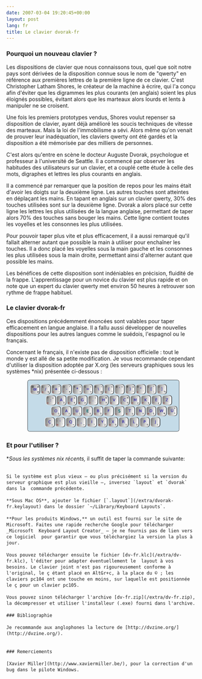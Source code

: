 ```yaml
---
date: 2007-03-04 19:20:45+00:00
layout: post
lang: fr
title: Le clavier dvorak-fr
---
```



### Pourquoi un nouveau clavier ?


Les dispositions de clavier que nous connaissons tous, quel que soit notre pays  sont dérivées de la disposition connue sous le nom de "qwerty" en référence aux  premières lettres de la première ligne de ce clavier. C'est Christopher Latham  Shores, le créateur de la machine à écrire, qui l'a conçu afin d'éviter que les  digrammes les plus courants (en anglais) soient les plus éloignés possibles,  évitant alors que les marteaux alors lourds et lents à manipuler ne se  croisent.

Une fois les premiers prototypes vendus, Shores voulut repenser sa disposition  de clavier, ayant déjà amélioré les soucis techniques de vitesse des marteaux.  Mais la loi de l'immobilisme a sévi. Alors même qu'on venait de prouver leur  inadéquation, les claviers qwerty ont été gardés et la disposition a été  mémorisée par des milliers de personnes.

C'est alors qu'entre en scène le docteur Auguste Dvorak, psychologue et  professeur à l'université de Seattle. Il a commencé par observer les habitudes  des utilisateurs sur un clavier, et a couplé cette étude à celle des mots,  digraphes et lettres les plus courants en anglais.

Il a commencé par remarquer que la position de repos pour les mains était  d'avoir les doigts sur la deuxième ligne. Les autres touches sont atteintes en  déplaçant les mains. En tapant en anglais sur un clavier qwerty, 30% des  touches utilisées sont sur la deuxième ligne. Dvorak a alors placé sur cette  ligne les lettres les plus utilisées de la langue anglaise, permettant de taper  alors 70% des touches sans bouger les mains. Cette ligne contient toutes les  voyelles et les consonnes les plus utilisées.

Pour pouvoir taper plus vite et plus efficacement, il a aussi remarqué qu'il  fallait alterner autant que possible la main à utiliser pour enchaîner les  touches. Il a donc placé les voyelles sous la main gauche et les consonnes les  plus utilisées sous la main droite, permettant ainsi d'alterner autant que  possible les mains.

Les bénéfices de cette disposition sont indéniables en précision, fluidité de  la frappe. L'apprentissage pour un novice du clavier est plus rapide et on note  que un expert du clavier qwerty met environ 50 heures à retrouver son rythme de  frappe habituel.


### Le clavier dvorak-fr


Ces dispositions précédemment énoncées sont valables pour taper efficacement en  langue anglaise. Il a fallu aussi développer de nouvelles dispositions pour les  autres langues comme le suédois, l'espagnol ou le français.

Concernant le français, il n'existe pas de disposition officielle : tout le  monde y est allé de sa petite modification. Je vous recommande cependant  d'utiliser la disposition adoptée par X.org (les serveurs graphiques sous les  systèmes *nix) présentée ci-dessous :

<img alt="Le clavier dvorak-fr" src="/images/clavier-dvorak-fr.png" width=80% style="margin: 0px 4em;"/>

### Et pour l'utiliser ?


**Sous les systèmes *nix récents,** il suffit de taper la commande  suivante:  
~~~setxkbmap -layout fr -variant dvorak```

Si le système est plus vieux – ou plus précisément si la version du  serveur graphique est plus vieille –, inversez `layout` et `dvorak` dans la  commande précédente.

**Sous Mac OS**, ajouter le fichier [`.layout`](/extra/dvorak-fr.keylayout) dans le dossier `~/Library/Keyboard Layouts`.

**Pour les produits Windows,** un outil est fourni sur le site de  Microsoft. Faites une rapide recherche Google pour télécharger _Microsoft  Keyboard Layout Creator_ – je ne fournis pas de lien vers ce logiciel  pour garantir que vous téléchargiez la version la plus à jour.

Vous pouvez télécharger ensuite le fichier [dv-fr.klc](/extra/dv-fr.klc), l'éditer pour adapter éventuellement le  layout à vos besoins. Le clavier joint n'est pas rigoureusement conforme à  l'original, le ç étant placé en AltGr+c, à la place du © ; les claviers pc104 ont une touche en moins, sur laquelle est positionnée le ç pour un clavier pc105.

Vous pouvez sinon télécharger l'archive [dv-fr.zip](/extra/dv-fr.zip), la décompresser et utiliser l'installeur (.exe) fourni dans l'archive.

### Bibliographie

Je recommande aux anglophones la lecture de [http://dvzine.org/](http://dvzine.org/).


### Remerciements

[Xavier Miller](http://www.xaviermiller.be/), pour la correction d'un bug dans le pilote Windows.
